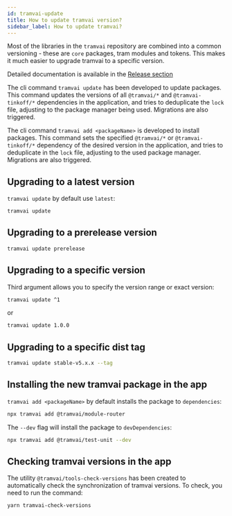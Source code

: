 ```yaml
---
id: tramvai-update
title: How to update tramvai version?
sidebar_label: How to update tramvai?
---
```


Most of the libraries in the `tramvai` repository are combined into a common versioning - these are `core` packages, tram modules and tokens.
This makes it much easier to upgrade tramvai to a specific version.

Detailed documentation is available in the [Release section](concepts/versioning.md)

The cli command `tramvai update` has been developed to update packages.
This command updates the versions of all `@tramvai/*` and `@tramvai-tinkoff/*` dependencies in the application, and tries to deduplicate the `lock` file, adjusting to the package manager being used.
Migrations are also triggered.

The cli command `tramvai add <packageName>` is developed to install packages.
This command sets the specified `@tramvai/*` or `@tramvai-tinkoff/*` dependency of the desired version in the application, and tries to deduplicate in the `lock` file, adjusting to the used package manager.
Migrations are also triggered.

## Upgrading to a latest version

`tramvai update` by default use `latest`:

```bash
tramvai update
```

## Upgrading to a prerelease version

```bash
tramvai update prerelease
```

## Upgrading to a specific version

Third argument allows you to specify the version range or exact version:

```bash
tramvai update ^1
```
or
```bash
tramvai update 1.0.0
```

## Upgrading to a specific dist tag

```bash
tramvai update stable-v5.x.x --tag
```

## Installing the new tramvai package in the app

`tramvai add <packageName>` by default installs the package to `dependencies`:

```bash
npx tramvai add @tramvai/module-router
```

The `--dev` flag will install the package to `devDependencies`:

```bash
npx tramvai add @tramvai/test-unit --dev
```

## Checking tramvai versions in the app

The utility `@tramvai/tools-check-versions` has been created to automatically check the synchronization of tramvai versions.
To check, you need to run the command:

```bash
yarn tramvai-check-versions
```

